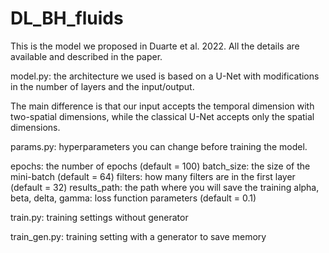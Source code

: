 # DL_BH_fluids
This is the model we proposed in Duarte et al. 2022. All the details are available and described in the paper. 

model.py: the architecture we used is based on a U-Net with modifications in the number of layers and the input/output. 

The main difference is that our input accepts the temporal dimension with two-spatial dimensions, while the classical U-Net accepts only the spatial dimensions. 

params.py: hyperparameters you can change before training the model. 

  epochs: the number of epochs (default = 100)
  batch_size: the size of the mini-batch (default = 64)
  filters: how many filters are in the first layer (default = 32)
  results_path: the path where you will save the training 
  alpha, beta, delta, gamma: loss function parameters (default = 0.1)

train.py: training settings without generator

train_gen.py: training setting with a generator to save memory

